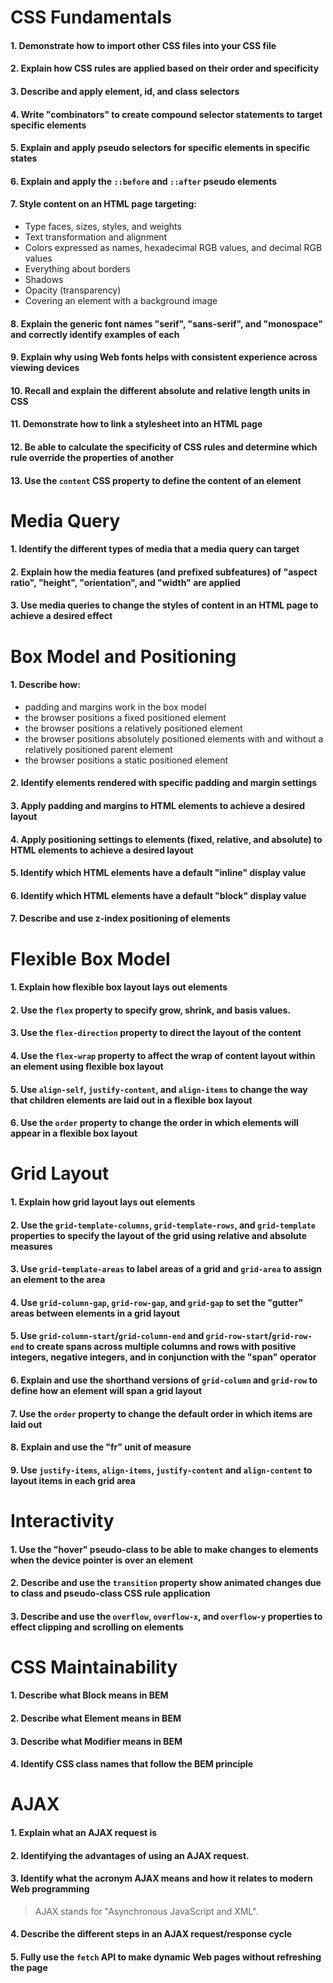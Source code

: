 # CSS Fundamentals 

#### 1. Demonstrate how to import other CSS files into your CSS file
#### 2. Explain how CSS rules are applied based on their order and specificity
#### 3. Describe and apply element, id, and class selectors
#### 4. Write "combinators" to create compound selector statements to target specific elements
#### 5. Explain and apply pseudo selectors for specific elements in specific states
#### 6. Explain and apply the `::before` and `::after` pseudo elements
#### 7. Style content on an HTML page targeting:
  - Type faces, sizes, styles, and weights
  - Text transformation and alignment
  - Colors expressed as names, hexadecimal RGB values, and decimal RGB values
  - Everything about borders
  - Shadows
  - Opacity (transparency)
  - Covering an element with a background image

#### 8. Explain the generic font names "serif", "sans-serif", and "monospace" and correctly identify examples of each
#### 9. Explain why using Web fonts helps with consistent experience across viewing devices
#### 10. Recall and explain the different absolute and relative length units in CSS
#### 11. Demonstrate how to link a stylesheet into an HTML page
#### 12. Be able to calculate the specificity of CSS rules and determine which rule override the properties of another
#### 13. Use the `content` CSS property to define the content of an element

# Media Query

#### 1. Identify the different types of media that a media query can target
#### 2. Explain how the media features (and prefixed subfeatures) of "aspect ratio", "height", "orientation", and "width" are applied
#### 3. Use media queries to change the styles of content in an HTML page to achieve a desired effect

# Box Model and Positioning

#### 1. Describe how:
  - padding and margins work in the box model
  - the browser positions a fixed positioned element
  - the browser positions a relatively positioned element
  - the browser positions absolutely positioned elements with and without a relatively positioned parent element
  - the browser positions a static positioned element

#### 2. Identify elements rendered with specific padding and margin settings
#### 3. Apply padding and margins to HTML elements to achieve a desired layout
#### 4. Apply positioning settings to elements (fixed, relative, and absolute) to HTML elements to achieve a desired layout
#### 5. Identify which HTML elements have a default "inline" display value
#### 6. Identify which HTML elements have a default "block" display value
#### 7. Describe and use z-index positioning of elements

# Flexible Box Model 

#### 1. Explain how flexible box layout lays out elements
#### 2. Use the `flex` property to specify grow, shrink, and basis values.
#### 3. Use the `flex-direction` property to direct the layout of the content
#### 4. Use the `flex-wrap` property to affect the wrap of content layout within an element using flexible box layout
#### 5. Use `align-self`, `justify-content`, and `align-items` to change the way that children elements are laid out in a flexible box layout
#### 6. Use the `order` property to change the order in which elements will appear in a flexible box layout

# Grid Layout

#### 1. Explain how grid layout lays out elements
#### 2. Use the `grid-template-columns`, `grid-template-rows`, and `grid-template` properties to specify the layout of the grid using relative and absolute measures
#### 3. Use `grid-template-areas` to label areas of a grid and `grid-area` to assign an element to the area
#### 4. Use `grid-column-gap`, `grid-row-gap`, and `grid-gap` to set the "gutter" areas between elements in a grid layout
#### 5. Use `grid-column-start`/`grid-column-end` and `grid-row-start`/`grid-row-end` to create spans across multiple columns and rows with positive integers, negative integers, and in conjunction with the "span" operator
#### 6. Explain and use the shorthand versions of `grid-column` and `grid-row` to define how an element will span a grid layout
#### 7. Use the `order` property to change the default order in which items are laid out
#### 8. Explain and use the "fr" unit of measure
#### 9. Use `justify-items`, `align-items`, `justify-content` and `align-content` to layout items in each grid area

# Interactivity

#### 1. Use the "hover" pseudo-class to be able to make changes to elements when the device pointer is over an element
#### 2. Describe and use the `transition` property show animated changes due to class and pseudo-class CSS rule application
#### 3. Describe and use the `overflow`, `overflow-x`, and `overflow-y` properties to effect clipping and scrolling on elements

# CSS Maintainability

#### 1. Describe what Block means in BEM
#### 2. Describe what Element means in BEM
#### 3. Describe what Modifier means in BEM
#### 4. Identify CSS class names that follow the BEM principle

# AJAX

#### 1. Explain what an AJAX request is
#### 2. Identifying the advantages of using an AJAX request.
#### 3. Identify what the acronym AJAX means and how it relates to modern Web programming
> AJAX stands for "Asynchronous JavaScript and XML". 
#### 4. Describe the different steps in an AJAX request/response cycle
#### 5. Fully use the `fetch` API to make dynamic Web pages without refreshing the page
